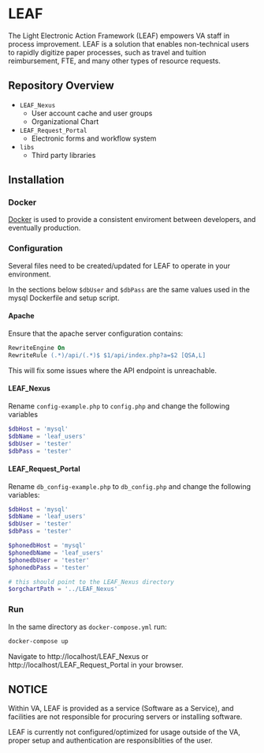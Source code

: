 # LEAF
The Light Electronic Action Framework (LEAF) empowers VA staff in process improvement. LEAF is a solution that enables non-technical users to rapidly digitize paper processes, such as travel and tuition reimbursement, FTE, and many other types of resource requests.

## Repository Overview
* `LEAF_Nexus`
    * User account cache and user groups
    * Organizational Chart
* `LEAF_Request_Portal`
    * Electronic forms and workflow system
* `libs`
    * Third party libraries

## Installation

### Docker

[Docker](https://docker.com) is used to provide a consistent enviroment between developers, and eventually production.

### Configuration

Several files need to be created/updated for LEAF to operate in your environment.

In the sections below `$dbUser` and `$dbPass` are the same values used in the mysql Dockerfile and setup script.

#### Apache

Ensure that the apache server configuration contains:

```apache
RewriteEngine On
RewriteRule (.*)/api/(.*)$ $1/api/index.php?a=$2 [QSA,L]
```

This will fix some issues where the API endpoint is unreachable.

#### LEAF_Nexus
	
Rename `config-example.php` to `config.php` and change the following variables 
```php
$dbHost = 'mysql'
$dbName = 'leaf_users'
$dbUser = 'tester'
$dbPass = 'tester'
```

#### LEAF_Request_Portal 

Rename `db_config-example.php` to `db_config.php` and change the following variables:

```php
$dbHost = 'mysql'
$dbName = 'leaf_users'
$dbUser = 'tester'
$dbPass = 'tester'

$phonedbHost = 'mysql'
$phonedbName = 'leaf_users'
$phonedbUser = 'tester'
$phonedbPass = 'tester'	

# this should point to the LEAF_Nexus directory
$orgchartPath = '../LEAF_Nexus'
```

### Run

In the same directory as `docker-compose.yml` run: 

```bash
docker-compose up
```

Navigate to http://localhost/LEAF_Nexus or http://localhost/LEAF_Request_Portal in your browser.

## NOTICE

Within VA, LEAF is provided as a service (Software as a Service), and facilities are not responsible for procuring servers or installing software.

LEAF is currently not configured/optimized for usage outside of the VA, proper setup and authentication are responsiblities of the user.